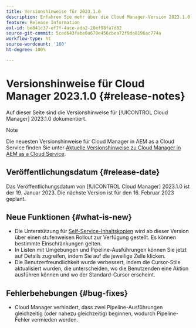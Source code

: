 ```yaml
---
title: Versionshinweise für 2023.1.0
description: Erfahren Sie mehr über die Cloud Manager-Version 2023.1.0.
feature: Release Information
exl-id: be841c37-ef7f-4ace-ada2-20ef98fa7d82
source-git-commit: 5ced643fabe0a670e456cbea72f9da8196ac774a
workflow-type: ht
source-wordcount: '160'
ht-degree: 100%

---
```


# Versionshinweise für Cloud Manager 2023.1.0 {#release-notes}

Auf dieser Seite sind die Versionshinweise für [!UICONTROL Cloud Manager] 2023.1.0 dokumentiert.

>[!NOTE]
>
>Die neuesten Versionshinweise für Cloud Manager in AEM as a Cloud Service finden Sie unter [Aktuelle Versionshinweise zu Cloud Manager in AEM as a Cloud Service](https://experienceleague.adobe.com/de/docs/experience-manager-cloud-service/content/release-notes/cloud-manager/current).

## Veröffentlichungsdatum {#release-date}

Das Veröffentlichungsdatum von [!UICONTROL Cloud Manager] 2023.1.0 ist der 19. Januar 2023. Die nächste Version ist für den 16. Februar 2023 geplant.

## Neue Funktionen {#what-is-new}

* Die Unterstützung für [Self-Service-Inhaltskopien](/help/using/content-copy.md) wird ab dieser Version über einen stufenweisen Rollout zur Verfügung gestellt. Es können bestimmte Einschränkungen gelten.
* In Listen mit Umgebungen und Pipeline-Ausführungen können Sie jetzt auf Details zugreifen, indem Sie auf die jeweilige Zeile klicken.
* Die Benutzerfreundlichkeit wurde verbessert, indem die Cursor-Stile aktualisiert wurden, die unterscheiden, wo die Benutzenden eine Aktion ausführen können und wo der Standard-Cursor erscheint.

## Fehlerbehebungen {#bug-fixes}

* Cloud Manager verhindert, dass zwei Pipeline-Ausführungen gleichzeitig (oder nahezu gleichzeitig) beginnen, wodurch Pipeline-Fehler vermieden werden.
